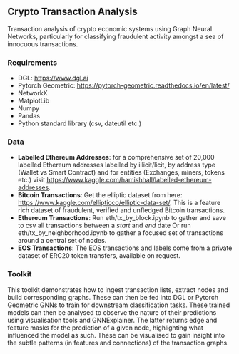 ## Crypto Transaction Analysis
Transaction analysis of crypto economic systems using Graph Neural Networks, particularly for classifying fraudulent activity amongst a sea of innocuous transactions.

### Requirements
 - DGL: https://www.dgl.ai
 - Pytorch Geometric: https://pytorch-geometric.readthedocs.io/en/latest/
 - NetworkX
 - MatplotLib
 - Numpy
 - Pandas
 - Python standard library (csv, dateutil etc.)

### Data
- **Labelled Ethereum Addresses**:
for a comprehensive set of 20,000 labelled Ethereum addresses labelled by illicit/licit, by address type (Wallet vs Smart Contract) and for entities (Exchanges, miners, tokens etc.) visit https://www.kaggle.com/hamishhall/labelled-ethereum-addresses.
- **Bitcoin Transactions**:
Get the elliptic dataset from here: https://www.kaggle.com/ellipticco/elliptic-data-set/. This is a feature rich dataset of fraudulent, verified and unfledged Bitcoin transactions.
- **Ethereum Transactions**:
Run eth/tx_by_block.ipynb to gather  and save to csv all transactions between a *start* and *end* date
Or run eth/tx_by_neighborhood.ipynb to gather a focused set of transactions around a central set of nodes.
- **EOS Transactions**:
The EOS transactions and labels come from a private dataset of ERC20 token transfers, available on request.

### Toolkit

This toolkit demonstrates how to ingest transaction lists, extract nodes and build corresponding graphs. These can then be fed into DGL or Pytorch Geometric GNNs to train for downstream classification tasks. These trained models can then be analysed to observe the nature of their predictions using visualisation tools and GNNExplainer. The latter returns edge and feature masks for the prediction of a given node, highlighting what influenced the model as such. These can be visualised to gain insight into the subtle patterns (in features and connections) of the transaction graphs.
